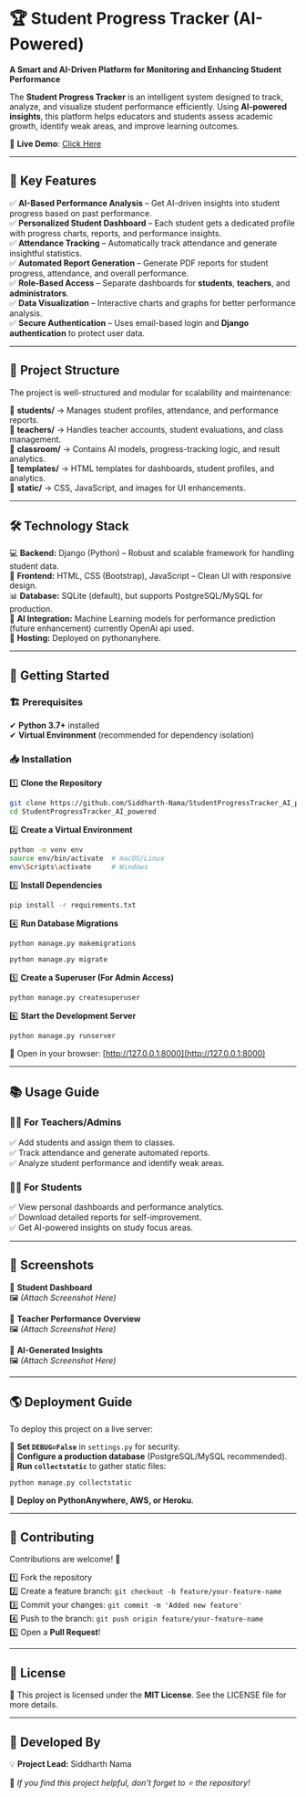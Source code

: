 # 🏆 Student Progress Tracker (AI-Powered)  
**A Smart and AI-Driven Platform for Monitoring and Enhancing Student Performance**  

The **Student Progress Tracker** is an intelligent system designed to track, analyze, and visualize student performance efficiently. Using **AI-powered insights**, this platform helps educators and students assess academic growth, identify weak areas, and improve learning outcomes.  

📌 **Live Demo**: [Click Here](#)

---

## 🚀 Key Features  

✅ **AI-Based Performance Analysis** – Get AI-driven insights into student progress based on past performance.  
✅ **Personalized Student Dashboard** – Each student gets a dedicated profile with progress charts, reports, and performance insights.  
✅ **Attendance Tracking** – Automatically track attendance and generate insightful statistics.  
✅ **Automated Report Generation** – Generate PDF reports for student progress, attendance, and overall performance.  
✅ **Role-Based Access** – Separate dashboards for **students**, **teachers**, and **administrators**.  
✅ **Data Visualization** – Interactive charts and graphs for better performance analysis.  
✅ **Secure Authentication** – Uses email-based login and **Django authentication** to protect user data.  

---

## 📁 Project Structure  

The project is well-structured and modular for scalability and maintenance:  

📂 **students/** → Manages student profiles, attendance, and performance reports.  
📂 **teachers/** → Handles teacher accounts, student evaluations, and class management.  
📂 **classroom/** → Contains AI models, progress-tracking logic, and result analytics.  
📂 **templates/** → HTML templates for dashboards, student profiles, and analytics.  
📂 **static/** → CSS, JavaScript, and images for UI enhancements.  

---

## 🛠️ Technology Stack  

💻 **Backend:** Django (Python) – Robust and scalable framework for handling student data.  
🎨 **Frontend:** HTML, CSS (Bootstrap), JavaScript – Clean UI with responsive design.  
📊 **Database:** SQLite (default), but supports PostgreSQL/MySQL for production.  
🧠 **AI Integration:** Machine Learning models for performance prediction (future enhancement) currently OpenAi api used.  
🚀 **Hosting:** Deployed on pythonanyhere.  

---

## 📖 Getting Started  

### 🏗 Prerequisites  

✔ **Python 3.7+** installed  
✔ **Virtual Environment** (recommended for dependency isolation)  

### 📥 Installation  

1️⃣ **Clone the Repository**  

```bash
git clone https://github.com/Siddharth-Nama/StudentProgressTracker_AI_powered.git
cd StudentProgressTracker_AI_powered
```

2️⃣ **Create a Virtual Environment**  

```bash
python -m venv env
source env/bin/activate  # macOS/Linux
env\Scripts\activate     # Windows
```

3️⃣ **Install Dependencies**  

```bash
pip install -r requirements.txt
```

4️⃣ **Run Database Migrations**  
```bash
python manage.py makemigrations
```
```bash
python manage.py migrate
```

5️⃣ **Create a Superuser (For Admin Access)**  

```bash
python manage.py createsuperuser
```

6️⃣ **Start the Development Server**  

```bash
python manage.py runserver
```

🔗 Open in your browser: [http://127.0.0.1:8000](http://127.0.0.1:8000)  

---

## 📚 Usage Guide  

### 👩‍🏫 **For Teachers/Admins**  
✅ Add students and assign them to classes.  
✅ Track attendance and generate automated reports.  
✅ Analyze student performance and identify weak areas.  

### 🧑‍🎓 **For Students**  
✅ View personal dashboards and performance analytics.  
✅ Download detailed reports for self-improvement.  
✅ Get AI-powered insights on study focus areas.  

---

## 📸 Screenshots  

📌 **Student Dashboard**  
🖼️ *(Attach Screenshot Here)*  

📌 **Teacher Performance Overview**  
🖼️ *(Attach Screenshot Here)*  

📌 **AI-Generated Insights**  
🖼️ *(Attach Screenshot Here)*  

---

## 🌎 Deployment Guide  

To deploy this project on a live server:  

🔹 **Set `DEBUG=False`** in `settings.py` for security.  
🔹 **Configure a production database** (PostgreSQL/MySQL recommended).  
🔹 **Run `collectstatic`** to gather static files:  
```bash
python manage.py collectstatic
```
🔹 **Deploy on PythonAnywhere, AWS, or Heroku**.  

---

## 🤝 Contributing  

Contributions are welcome! 🎉  

1️⃣ Fork the repository  
2️⃣ Create a feature branch: `git checkout -b feature/your-feature-name`  
3️⃣ Commit your changes: `git commit -m 'Added new feature'`  
4️⃣ Push to the branch: `git push origin feature/your-feature-name`  
5️⃣ Open a **Pull Request**!  

---

## 📜 License  

📝 This project is licensed under the **MIT License**. See the LICENSE file for more details.  

---

## 👥 Developed By  

💡 **Project Lead:** Siddharth Nama  

💙 *If you find this project helpful, don't forget to ⭐ the repository!*  
